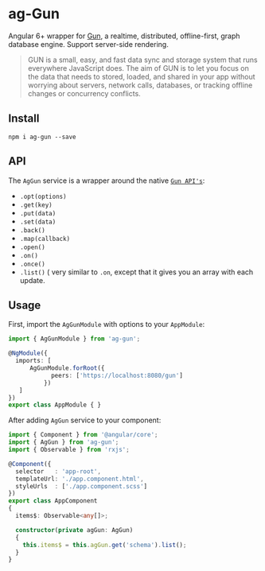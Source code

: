 # ag-Gun

Angular 6+ wrapper for [Gun](https://github.com/amark/gun), a realtime, distributed, offline-first, graph database engine. Support server-side rendering.

> GUN is a small, easy, and fast data sync and storage system that runs everywhere JavaScript does. The aim of GUN is to let you focus on the data that needs to stored, loaded, and shared in your app without worrying about servers, network calls, databases, or tracking offline changes or concurrency conflicts.

## Install
```
npm i ag-gun --save
```

## API
The `AgGun` service is a wrapper around the native [`Gun API's`](https://gun.eco/docs/API):
* `.opt(options)`
* `.get(key)`
* `.put(data)`
* `.set(data)`
* `.back()`
* `.map(callback)`
* `.open()`
* `.on()`
* `.once()`
* `.list()` ( very similar to `.on`, except that it gives you an array with each update.

## Usage

First, import the `AgGunModule` with options to your `AppModule`:

```typescript
import { AgGunModule } from 'ag-gun';

@NgModule({
  imports: [ 
      AgGunModule.forRoot({
            peers: ['https://localhost:8080/gun']
          })
   ]
})
export class AppModule { }
```
After adding `AgGun` service to your component:
```typescript
import { Component } from '@angular/core';
import { AgGun } from 'ag-gun';
import { Observable } from 'rxjs';

@Component({
  selector   : 'app-root',
  templateUrl: './app.component.html',
  styleUrls  : ['./app.component.scss']
})
export class AppComponent
{
  items$: Observable<any[]>;

  constructor(private agGun: AgGun)
  {
    this.items$ = this.agGun.get('schema').list();
  }
}
```